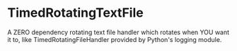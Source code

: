 # TimedRotatingTextFile
A ZERO dependency rotating text file handler which rotates when YOU want it to, like TimedRotatingFileHandler provided by Python's logging module.

